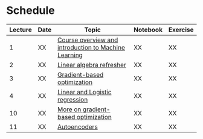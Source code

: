 # Schedule

| Lecture | Date | Topic                                                                           | Notebook | Exercise |
|---------|------|---------------------------------------------------------------------------------|----------|----------|
| 1       | XX   | [Course overview and introduction to Machine Learning](lectures/1_intro.md)     | XX       | XX       |
| 2       | XX   | [Linear algebra refresher](lectures/2_linalg.md)                                | XX       | XX       |
| 3       | XX   | [Gradient-based optimization](lectures/3_gradopt.md)                            | XX       | XX       |
| 4       | XX   | [Linear and Logistic regression](lectures/4_linreg.md)                          | XX       | XX       |
| 10      | XX   | [More on gradient-based optimization](lectures/10_gradopt1.md)                  | XX       | XX       |
| 11      | XX   | [Autoencoders](lectures/4_autoencoder.md)                                       | XX       | XX       |

